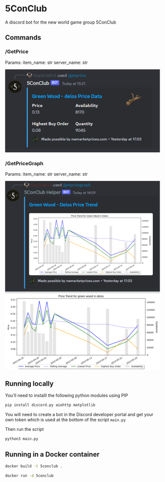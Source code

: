 # 5ConClub
A discord bot for the new world game group 5ConClub

## Commands

### /GetPrice
Params: 
   item_name: str
   server_name: str
   
![](./screenshots/getprice.png)

### /GetPriceGraph
Params: 
   item_name: str
   server_name: str
   
![](./screenshots/getpricegraph.png)
![](./screenshots/getpricegraph_large.png)

## Running locally

You'll need to installl the following python modules using PIP

```bash
pip install discord.py aiohttp matplotlib
```

You will need to create a bot in the Discord developer portal and get your own token which is used at the bottom of the script ```main.py```

Then run the script

```bash
python3 main.py
```

## Running in a Docker container

```bash
docker build -t 5conclub .
```

```bash
docker run -d 5conclub
```
